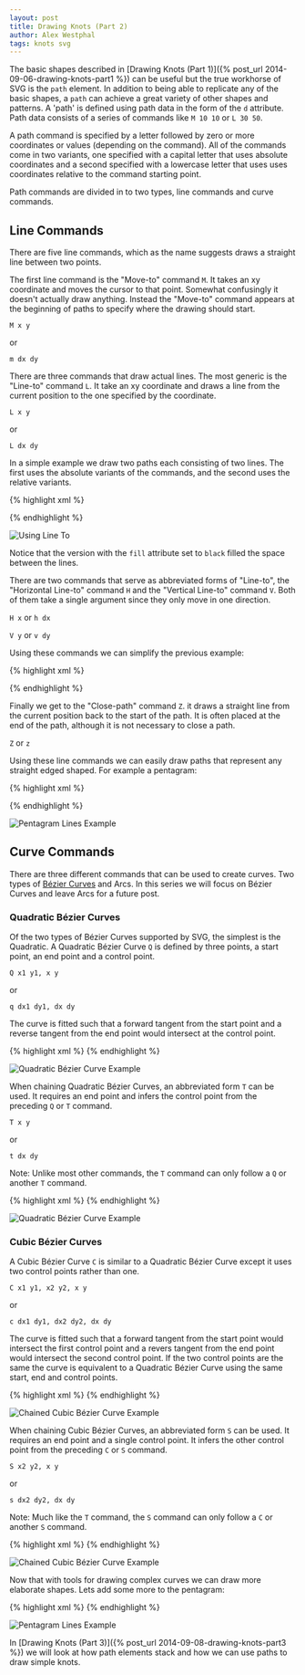 ```yaml
---
layout: post
title: Drawing Knots (Part 2)
author: Alex Westphal
tags: knots svg
---
```



The basic shapes described in [Drawing Knots (Part 1)]({% post_url 2014-09-06-drawing-knots-part1 %}) can be useful but the true workhorse of SVG is the `path` element.
In addition to being able to replicate any of the basic shapes, a `path` can achieve a great variety of other shapes
and patterns. A 'path' is defined using path data in the form of the `d` attribute. Path data consists of a series of
commands like `M 10 10` or `L 30 50`.

A path command is specified by a letter followed by zero or more coordinates or values (depending on the command). All
of the commands come in two variants, one specified with a capital letter that uses absolute coordinates and a second
specified with a lowercase letter that uses uses coordinates relative to the command starting point.

Path commands are divided in to two types, line commands and curve commands.


## Line Commands

There are five line commands, which as the name suggests draws a straight line between two points.

The first line command is the "Move-to" command `M`. It takes an xy coordinate and moves the cursor to that point.
Somewhat confusingly it doesn't actually draw anything. Instead the "Move-to" command appears at the beginning of paths
to specify where the drawing should start.

`M x y`

or

`m dx dy`

There are three commands that draw actual lines. The most generic is the "Line-to" command `L`. It take an xy coordinate
and draws a line from the current position to the one specified by the coordinate.

`L x y`

or

`L dx dy`

In a simple example we draw two paths each consisting of two lines. The first uses the absolute variants of the
commands, and the second uses the relative variants.

{% highlight xml %}
<path d="M 20 20 L 80 20 L 80 80" fill="black"/>

<path d="m 120 20 l 60 0 l 0 60" stroke="black" fill="transparent"/>
{% endhighlight %}

![Using Line To](/knots/drawing/lines.svg)

Notice that the version with the `fill` attribute set to `black` filled the space between the lines.

There are two commands that serve as abbreviated forms of "Line-to", the "Horizontal Line-to" command `H` and the
"Vertical Line-to" command `V`. Both of them take a single argument since they only move in one direction.

`H x` or `h dx`

`V y` or `v dy`

Using these commands we can simplify the previous example:

{% highlight xml %}
<path d="M 20 20 H 80 V 80" fill="black"/>

<path d="m 120 20 h 60 v 60" stroke="black" fill="transparent"/>
{% endhighlight %}

Finally we get to the "Close-path" command `Z`. it draws a straight line from the current position back to the start of
the path. It is often placed at the end of the path, although it is not necessary to close a path.

`Z` or `z`

Using these line commands we can easily draw paths that represent any straight edged shaped. For example a pentagram:

{% highlight xml %}
<path d="M 100 20 L 118 74 L 72 40 H 128 L 82 74 Z" stroke="black" fill="transparent"/>

{% endhighlight %}

![Pentagram Lines Example](/knots/drawing/pentagram1.svg)


## Curve Commands

There are three different commands that can be used to create curves. Two types of
[Bézier Curves](http://en.wikipedia.org/wiki/Bézier_curve) and Arcs. In this series we will focus on Bézier Curves and
leave Arcs for a future post.


### Quadratic Bézier Curves

Of the two types of Bézier Curves supported by SVG, the simplest is the Quadratic. A Quadratic Bézier Curve `Q` is
defined by three points, a start point, an end point and a control point.

`Q x1 y1, x y`

or

`q dx1 dy1, dx dy`

The curve is fitted such that a forward tangent from the start point and a reverse tangent from the end point would
intersect at the control point.

{% highlight xml %}
<path d="M 50 60 Q 100 20, 150 60" stroke="black" fill="transparent"/>
{% endhighlight %}

![Quadratic Bézier Curve Example](/knots/drawing/quadratic-bezier1.svg)

When chaining Quadratic Bézier Curves, an abbreviated form `T` can be used. It requires an end point and infers the
control point from the preceding `Q` or `T` command.

`T x y`

or

`t dx dy`

Note: Unlike most other commands, the `T` command can only follow a `Q` or another `T` command.

{% highlight xml %}
<path d="M 50 30 Q 100 20, 100 50 T 150 70" stroke="black" fill="transparent"/>
{% endhighlight %}

![Quadratic Bézier Curve Example](/knots/drawing/quadratic-bezier2.svg)


### Cubic Bézier Curves

A Cubic Bézier Curve `C` is similar to a Quadratic Bézier Curve except it uses two control points rather than one.


`C x1 y1, x2 y2, x y`

or

`c dx1 dy1, dx2 dy2, dx dy`

The curve is fitted such that a forward tangent from the start point would intersect the first control point and a
revers tangent from the end point would intersect the second control point. If the two control points are the same the
curve is equivalent to a Quadratic Bézier Curve using the same start, end and control points.

{% highlight xml %}
<path d="M 50 50 C 100 25, 100 75, 150 50" stroke="black" fill="transparent"/>
{% endhighlight %}

![Chained Cubic Bézier Curve Example](/knots/drawing/cubic-bezier1.svg)

When chaining Cubic Bézier Curves, an abbreviated form `S` can be used. It requires an end point and a single control
point. It infers the other control point from the preceding `C` or `S` command.

`S x2 y2, x y`

or

`s dx2 dy2, dx dy`

Note: Much like the `T` command, the `S` command can only follow a `C` or another `S` command.

{% highlight xml %}
<path d="M 30 50 C 65 25, 65 75, 100 50 S 135 75, 170 50" stroke="black" fill="transparent"/>
{% endhighlight %}

![Chained Cubic Bézier Curve Example](/knots/drawing/cubic-bezier2.svg)

Now that with tools for drawing complex curves we can draw more elaborate shapes. Lets add some more to the pentagram:

{% highlight xml %}
<path d="M 100 20 L 120 70 L 70 40 H 130 L 80 70 Z Q 100 50, 130 40 Q 100 50, 120 70 Q 100 50, 80 70 Q 100 50, 70 40 Q 100 50, 100 20" stroke="black" fill="transparent"/>
{% endhighlight %}

![Pentagram Lines Example](/knots/drawing/pentagram2.svg)



In [Drawing Knots (Part 3)]({% post_url 2014-09-08-drawing-knots-part3 %}) we will look at how path elements stack and
how we can use paths to draw simple knots.